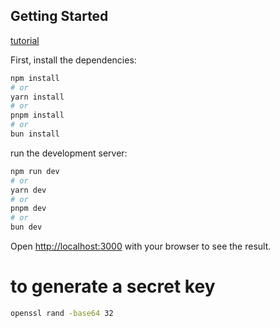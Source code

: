 ## Getting Started

[tutorial](https://www.youtube.com/watch?v=vCOSTG10Y4o&ab_channel=LamaDev)

First, install the dependencies:

```bash
npm install
# or
yarn install
# or
pnpm install
# or
bun install
```


run the development server:

```bash
npm run dev
# or
yarn dev
# or
pnpm dev
# or
bun dev
```

Open [http://localhost:3000](http://localhost:3000) with your browser to see the result.





# to generate a secret key
```bash
openssl rand -base64 32
```

